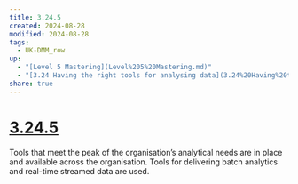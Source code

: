 ```yaml
---
title: 3.24.5
created: 2024-08-28
modified: 2024-08-28
tags:
  - UK-DMM_row
up:
  - "[Level 5 Mastering](Level%205%20Mastering.md)"
  - "[3.24 Having the right tools for analysing data](3.24%20Having%20the%20right%20tools%20for%20analysing%20data.md)"
share: true
---
```

# [3.24.5](3.24.5.md)

Tools that meet the peak of the organisation’s analytical needs are in place and available across the organisation. Tools for delivering batch analytics and real-time streamed data are used.
